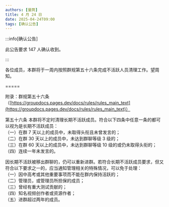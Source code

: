 ```yaml
---
authors: [量筒]
title: 4 月 24 日
date: 2025-04-24T09:00
tags: [确认公告]
---
```


:::info[确认公告]

此公告要求 147 人确认收到。

:::

各位成员，本群将于一周内按照群规第五十六条完成不活跃人员清理工作。望周知。

=====

附录：群规第五十六条（[https://groupdocs.pages.dev/docs/rules/rules_main_text](https://groupdocs.pages.dev/docs/rules/rules_main_text)）

第五十六条 本群将不定时清理长期不活跃成员。符合以下四条中任意一条的都可以视为是长期不活跃成员：  
（一）在群 7 天以上的成员中，未取得头衔且未曾发言的；  
（二）在群 30 天以上的成员中，未达到群聊等级 3 级的；  
（三）在群 60 天以上的成员中，未达到群聊等级 10 级的或仍未取得头衔的；  
（四）连续一年未发言的。

因长期不活跃被移出群聊的，仍可以重新进群。若符合长期不活跃成员要求，但又符合以下要求之一的，应当通知管理相关的特殊情况，可以免于处理：  
（一）因中高考或其他重要事项而不能在群内保持活跃的；  
（二）管理员，或管理员所担保的成员；  
（三）曾经有重大测试贡献的；  
（四）知名视频创作者或资源作者；  
（五）进群超过两年的成员。
